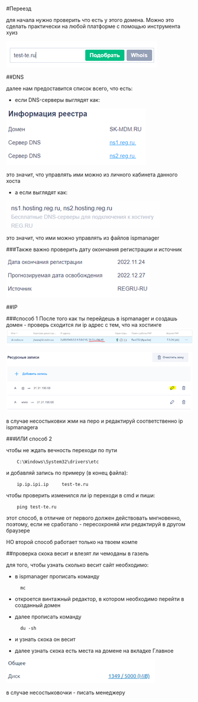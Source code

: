 #Переезд

для начала нужно проверить что есть у этого домена.
Можно это сделать практически на любой платформе с помощью инструмента хуиз

![img.png](img.png)

##DNS

далее нам предоставится список всего, что есть:

- если DNS-серверы выглядят как:

![img_1.png](img_1.png) 

это значит, что управлять ими можно из личного кабинета данного хоста

- а если выглядят как:

![img_2.png](img_2.png)

это значит, что ими можно управлять из файлов ispmanager

###Также важно проверить дату окончания регистрации и источник

![img_4.png](img_4.png)


##IP

###способ 1
После того как ты перейдешь в ispmanager и создашь домен - проверь сходится ли ip
адрес с тем, что на хостинге
![img_5.png](img_5.png)

![img_6.png](img_6.png)

в случае несостыковки жми на перо и редактируй соответственно ip ispmanagerа

###ИЛИ способ 2

чтобы не ждать вечность переходи по пути 

        C:\Windows\System32\drivers\etc

и добавляй запись по примеру (в конец файла):

        ip.ip.ipi.ip     test-te.ru

чтобы проверить изменился ли ip переходи в cmd и пиши:

        ping test-te.ru

этот способ, в отличие от первого должен действовать мнгновенно, поэтому, если не сработало - пересохроняй или редактируй в другом браузере

НО второй способ работает только на твоем компе

##проверка скока весит и влезят ли чемоданы в газель

для того, чтобы узнать сколько весит сайт необходимо:

- в ispmanager прописать команду

        mc

- откроется винтажный редактор, в котором необходимо перейти в созданный домен
- далее прописать команду 

        du -sh

- и узнать скока он весит
- далее узнать скока есть места на домене на вкладке Главное

![img_7.png](img_7.png)

в случае несостыковочки - писать менеджеру



